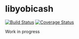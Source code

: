 libyobicash
===========

[![Build Status](https://travis-ci.org/yobicash/libyobicash.svg?branch=master)](https://travis-ci.org/yobicash/libyobicash)
[![Coverage Status](https://coveralls.io/repos/github/yobicash/libyobicash/badge.svg?branch=master)](https://coveralls.io/github/yobicash/libyobicash?branch=master)

Work in progress
